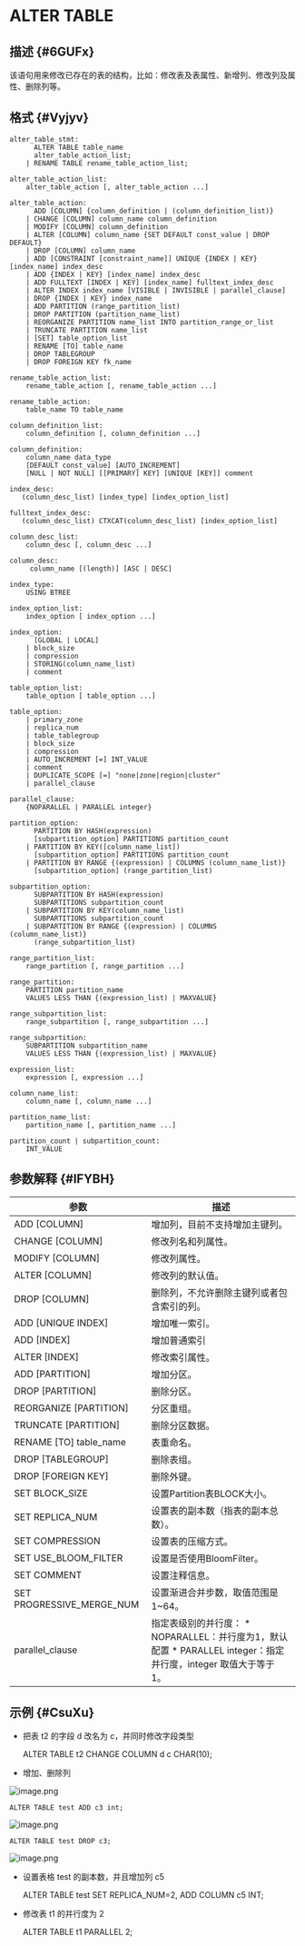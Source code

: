 ALTER TABLE 
================================



描述 {#6GUFx}
-----------

该语句用来修改已存在的表的结构，比如：修改表及表属性、新增列、修改列及属性、删除列等。

格式 {#Vyjyv}
-----------

    alter_table_stmt:
          ALTER TABLE table_name
          alter_table_action_list;
        | RENAME TABLE rename_table_action_list;
    
    alter_table_action_list:
        alter_table_action [, alter_table_action ...]
    
    alter_table_action:
          ADD [COLUMN] {column_definition | (column_definition_list)}
        | CHANGE [COLUMN] column_name column_definition
        | MODIFY [COLUMN] column_definition
        | ALTER [COLUMN] column_name {SET DEFAULT const_value | DROP DEFAULT}
        | DROP [COLUMN] column_name
        | ADD [CONSTRAINT [constraint_name]] UNIQUE {INDEX | KEY} [index_name] index_desc
        | ADD {INDEX | KEY} [index_name] index_desc
        | ADD FULLTEXT [INDEX | KEY] [index_name] fulltext_index_desc
        | ALTER INDEX index_name [VISIBLE | INVISIBLE | parallel_clause]
        | DROP {INDEX | KEY} index_name
        | ADD PARTITION (range_partition_list)
        | DROP PARTITION (partition_name_list)
        | REORGANIZE PARTITION name_list INTO partition_range_or_list
        | TRUNCATE PARTITION name_list
        | [SET] table_option_list
        | RENAME [TO] table_name
        | DROP TABLEGROUP
        | DROP FOREIGN KEY fk_name
    
    rename_table_action_list:
        rename_table_action [, rename_table_action ...]
    
    rename_table_action:
        table_name TO table_name
    
    column_definition_list:
        column_definition [, column_definition ...]
    
    column_definition:
        column_name data_type
        [DEFAULT const_value] [AUTO_INCREMENT]
        [NULL | NOT NULL] [[PRIMARY] KEY] [UNIQUE [KEY]] comment
    
    index_desc:
       (column_desc_list) [index_type] [index_option_list]
    
    fulltext_index_desc:
       (column_desc_list) CTXCAT(column_desc_list) [index_option_list]
    
    column_desc_list:
        column_desc [, column_desc ...]
    
    column_desc:
         column_name [(length)] [ASC | DESC]
    
    index_type:
        USING BTREE
    
    index_option_list:
        index_option [ index_option ...]
    
    index_option:
          [GLOBAL | LOCAL]
        | block_size
        | compression
        | STORING(column_name_list)
        | comment
    
    table_option_list:
        table_option [ table_option ...]
    
    table_option:
        | primary_zone
        | replica_num
        | table_tablegroup
        | block_size
        | compression
        | AUTO_INCREMENT [=] INT_VALUE
        | comment
        | DUPLICATE_SCOPE [=] "none|zone|region|cluster"
        | parallel_clause
    
    parallel_clause:
        {NOPARALLEL | PARALLEL integer}
    
    partition_option:
          PARTITION BY HASH(expression)
          [subpartition_option] PARTITIONS partition_count
        | PARTITION BY KEY([column_name_list])
          [subpartition_option] PARTITIONS partition_count
        | PARTITION BY RANGE {(expression) | COLUMNS (column_name_list)}
          [subpartition_option] (range_partition_list)
    
    subpartition_option:
          SUBPARTITION BY HASH(expression)
          SUBPARTITIONS subpartition_count
        | SUBPARTITION BY KEY(column_name_list)
          SUBPARTITIONS subpartition_count
        | SUBPARTITION BY RANGE {(expression) | COLUMNS (column_name_list)}
          (range_subpartition_list)
    
    range_partition_list:
        range_partition [, range_partition ...]
    
    range_partition:
        PARTITION partition_name
        VALUES LESS THAN {(expression_list) | MAXVALUE}
    
    range_subpartition_list:
        range_subpartition [, range_subpartition ...]
    
    range_subpartition:
        SUBPARTITION subpartition_name
        VALUES LESS THAN {(expression_list) | MAXVALUE}
    
    expression_list:
        expression [, expression ...]
    
    column_name_list:
        column_name [, column_name ...]
    
    partition_name_list:
        partition_name [, partition_name ...]
    
    partition_count | subpartition_count:
        INT_VALUE



参数解释 {#IFYBH}
-------------



|          **参数**           |                                                                                        **描述**                                                                                         |
|---------------------------|---------------------------------------------------------------------------------------------------------------------------------------------------------------------------------------|
| ADD \[COLUMN\]            | 增加列，目前不支持增加主键列。                                                                                                                                                                       |
| CHANGE \[COLUMN\]         | 修改列名和列属性。                                                                                                                                                                             |
| MODIFY \[COLUMN\]         | 修改列属性。                                                                                                                                                                                |
| ALTER \[COLUMN\]          | 修改列的默认值。                                                                                                                                                                              |
| DROP \[COLUMN\]           | 删除列，不允许删除主键列或者包含索引的列。                                                                                                                                                                 |
| ADD \[UNIQUE INDEX\]      | 增加唯一索引。                                                                                                                                                                               |
| ADD \[INDEX\]             | 增加普通索引                                                                                                                                                                                |
| ALTER \[INDEX\]           | 修改索引属性。                                                                                                                                                                               |
| ADD \[PARTITION\]         | 增加分区。                                                                                                                                                                                 |
| DROP \[PARTITION\]        | 删除分区。                                                                                                                                                                                 |
| REORGANIZE \[PARTITION\]  | 分区重组。                                                                                                                                                                                 |
| TRUNCATE \[PARTITION\]    | 删除分区数据。                                                                                                                                                                               |
| RENAME \[TO\] table_name  | 表重命名。                                                                                                                                                                                 |
| DROP \[TABLEGROUP\]       | 删除表组。                                                                                                                                                                                 |
| DROP \[FOREIGN KEY\]      | 删除外键。                                                                                                                                                                                 |
| SET BLOCK_SIZE            | 设置Partition表BLOCK大小。                                                                                                                                                                  |
| SET REPLICA_NUM           | 设置表的副本数（指表的副本总数）。                                                                                                                                                                     |
| SET COMPRESSION           | 设置表的压缩方式。                                                                                                                                                                             |
| SET USE_BLOOM_FILTER      | 设置是否使用BloomFilter。                                                                                                                                                                    |
| SET COMMENT               | 设置注释信息。                                                                                                                                                                               |
| SET PROGRESSIVE_MERGE_NUM | 设置渐进合并步数，取值范围是1\~64。                                                                                                                                                                  |
| parallel_clause           | 指定表级别的并行度： * NOPARALLEL：并行度为1，默认配置   * PARALLEL integer：指定并行度，integer 取值大于等于 1。    |



示例 {#CsuXu}
-----------

* 把表 t2 的字段 d 改名为 c，并同时修改字段类型

  




    ALTER TABLE t2 CHANGE COLUMN d c CHAR(10);



* 增加、删除列

  




<!-- -->



![image.png](https://static-aliyun-doc.oss-accelerate.aliyuncs.com/assets/img/zh-CN/8401155061/p149172.png "image.png")



    ALTER TABLE test ADD c3 int;





![image.png](https://static-aliyun-doc.oss-accelerate.aliyuncs.com/assets/img/zh-CN/8401155061/p149173.png "image.png")



    ALTER TABLE test DROP c3;





![image.png](https://static-aliyun-doc.oss-accelerate.aliyuncs.com/assets/img/zh-CN/8401155061/p149174.png "image.png")

* 设置表格 test 的副本数，并且增加列 c5

  




    ALTER TABLE test SET REPLICA_NUM=2, ADD COLUMN c5 INT;



* 修改表 t1 的并行度为 2

  




    ALTER TABLE t1 PARALLEL 2;


